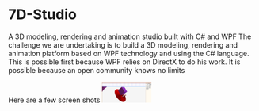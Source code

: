 # 7D-Studio
A 3D modeling, rendering and animation studio built with C# and WPF
The challenge we are undertaking is to build a 3D modeling, rendering and animation platform based on WPF technology and using the C# language.<br/>
This is possible first because WPF relies on DirectX to do his work.
It is possible because an open community knows no limits
<br/>
<br/>
Here are a few screen shots
<a href="https://github.com/alainlompo/7D-Studio">
  <img src="show/show_picture_001.png?raw=true" width="100px">
</a>
